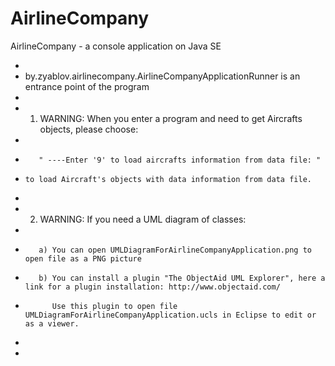 # AirlineCompany
AirlineCompany - а console application on Java SE

 *
 *   by.zyablov.airlinecompany.AirlineCompanyApplicationRunner is an entrance point of the program
 *	
 *  1) WARNING: When you enter a program and need to get Aircrafts objects, please choose:
 *
 *	      " ----Enter '9' to load aircrafts information from data file: "
 *	   to load Aircraft's objects with data information from data file.	
 *
 *  2) WARNING: If you need a UML diagram of classes:
 *
 *        a) You can open UMLDiagramForAirlineCompanyApplication.png to open file as a PNG picture	
 *	      b) You can install a plugin "The ObjectAid UML Explorer", here a link for a plugin installation: http://www.objectaid.com/
 *	         Use this plugin to open file UMLDiagramForAirlineCompanyApplication.ucls in Eclipse to edit or as a viewer.
 *
 *


